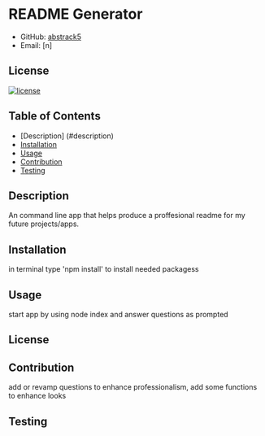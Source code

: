 
  
  # README Generator
  * GitHub: [abstrack5](https://github.com/abstrack5)
  * Email: [n]

  ## License
  [![license](https://img.shields.io/badge/license--green)](https://shields.io)

  ## Table of Contents
  * [Description] (#description)
  * [Installation](#installation)
  * [Usage](#usage)
  * [Contribution](#contribution)
  * [Testing](#testing)
  
  ## Description
  An command line app that helps produce a proffesional readme for my future projects/apps.
  
  ## Installation
  in terminal type 'npm install' to install needed packagess
  
  ## Usage
  start app by using node index and answer questions as prompted
  
  ## License
  
  
  ## Contribution
  add or revamp questions to enhance professionalism, add some functions to enhance looks
  
  ## Testing
   
  